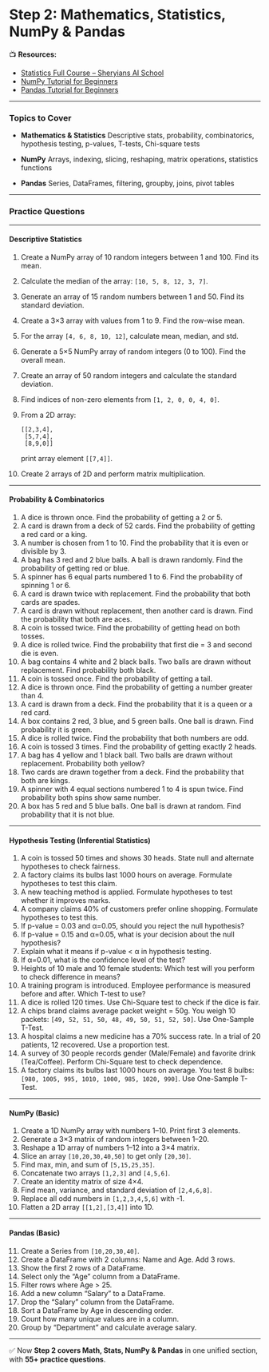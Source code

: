 # **Step 2: Mathematics, Statistics, NumPy & Pandas**

📺 **Resources:**

* [Statistics Full Course – Sheryians AI School](https://www.youtube.com/watch?v=eF7HoC-cLRM&t=17267s)
* [NumPy Tutorial for Beginners](https://www.youtube.com/watch?v=Utgwk0r9Zq4&t=365s)
* [Pandas Tutorial for Beginners](https://www.youtube.com/watch?v=QUaSmqBeR9w)

---

### Topics to Cover

* **Mathematics & Statistics**
  Descriptive stats, probability, combinatorics, hypothesis testing, p-values, T-tests, Chi-square tests

* **NumPy**
  Arrays, indexing, slicing, reshaping, matrix operations, statistics functions

* **Pandas**
  Series, DataFrames, filtering, groupby, joins, pivot tables

---

### **Practice Questions**

---

#### Descriptive Statistics

1. Create a NumPy array of 10 random integers between 1 and 100. Find its mean.
2. Calculate the median of the array: `[10, 5, 8, 12, 3, 7]`.
3. Generate an array of 15 random numbers between 1 and 50. Find its standard deviation.
4. Create a 3×3 array with values from 1 to 9. Find the row-wise mean.
5. For the array `[4, 6, 8, 10, 12]`, calculate mean, median, and std.
6. Generate a 5×5 NumPy array of random integers (0 to 100). Find the overall mean.
7. Create an array of 50 random integers and calculate the standard deviation.
8. Find indices of non-zero elements from `[1, 2, 0, 0, 4, 0]`.
9. From a 2D array:

   ```
   [[2,3,4], 
    [5,7,4], 
    [8,9,0]]  
   ```

   print array element `[[7,4]]`.
10. Create 2 arrays of 2D and perform matrix multiplication.

---

#### Probability & Combinatorics

1. A dice is thrown once. Find the probability of getting a 2 or 5.
2. A card is drawn from a deck of 52 cards. Find the probability of getting a red card or a king.
3. A number is chosen from 1 to 10. Find the probability that it is even or divisible by 3.
4. A bag has 3 red and 2 blue balls. A ball is drawn randomly. Find the probability of getting red or blue.
5. A spinner has 6 equal parts numbered 1 to 6. Find the probability of spinning 1 or 6.
6. A card is drawn twice with replacement. Find the probability that both cards are spades.
7. A card is drawn without replacement, then another card is drawn. Find the probability that both are aces.
8. A coin is tossed twice. Find the probability of getting head on both tosses.
9. A dice is rolled twice. Find the probability that first die = 3 and second die is even.
10. A bag contains 4 white and 2 black balls. Two balls are drawn without replacement. Find probability both black.
11. A coin is tossed once. Find the probability of getting a tail.
12. A dice is thrown once. Find the probability of getting a number greater than 4.
13. A card is drawn from a deck. Find the probability that it is a queen or a red card.
14. A box contains 2 red, 3 blue, and 5 green balls. One ball is drawn. Find probability it is green.
15. A dice is rolled twice. Find the probability that both numbers are odd.
16. A coin is tossed 3 times. Find the probability of getting exactly 2 heads.
17. A bag has 4 yellow and 1 black ball. Two balls are drawn without replacement. Probability both yellow?
18. Two cards are drawn together from a deck. Find the probability that both are kings.
19. A spinner with 4 equal sections numbered 1 to 4 is spun twice. Find probability both spins show same number.
20. A box has 5 red and 5 blue balls. One ball is drawn at random. Find probability that it is not blue.

---

#### Hypothesis Testing (Inferential Statistics)

1. A coin is tossed 50 times and shows 30 heads. State null and alternate hypotheses to check fairness.
2. A factory claims its bulbs last 1000 hours on average. Formulate hypotheses to test this claim.
3. A new teaching method is applied. Formulate hypotheses to test whether it improves marks.
4. A company claims 40% of customers prefer online shopping. Formulate hypotheses to test this.
5. If p-value = 0.03 and α=0.05, should you reject the null hypothesis?
6. If p-value = 0.15 and α=0.05, what is your decision about the null hypothesis?
7. Explain what it means if p-value < α in hypothesis testing.
8. If α=0.01, what is the confidence level of the test?
9. Heights of 10 male and 10 female students: Which test will you perform to check difference in means?
10. A training program is introduced. Employee performance is measured before and after. Which T-test to use?
11. A dice is rolled 120 times. Use Chi-Square test to check if the dice is fair.
12. A chips brand claims average packet weight = 50g. You weigh 10 packets: `[49, 52, 51, 50, 48, 49, 50, 51, 52, 50]`. Use One-Sample T-Test.
13. A hospital claims a new medicine has a 70% success rate. In a trial of 20 patients, 12 recovered. Use a proportion test.
14. A survey of 30 people records gender (Male/Female) and favorite drink (Tea/Coffee). Perform Chi-Square test to check dependence.
15. A factory claims its bulbs last 1000 hours on average. You test 8 bulbs: `[980, 1005, 995, 1010, 1000, 985, 1020, 990]`. Use One-Sample T-Test.

---

#### NumPy (Basic)

1. Create a 1D NumPy array with numbers 1–10. Print first 3 elements.
2. Generate a 3×3 matrix of random integers between 1–20.
3. Reshape a 1D array of numbers 1–12 into a 3×4 matrix.
4. Slice an array `[10,20,30,40,50]` to get only `[20,30]`.
5. Find max, min, and sum of `[5,15,25,35]`.
6. Concatenate two arrays `[1,2,3]` and `[4,5,6]`.
7. Create an identity matrix of size 4×4.
8. Find mean, variance, and standard deviation of `[2,4,6,8]`.
9. Replace all odd numbers in `[1,2,3,4,5,6]` with -1.
10. Flatten a 2D array `[[1,2],[3,4]]` into 1D.

---

#### Pandas (Basic)

11. Create a Series from `[10,20,30,40]`.
12. Create a DataFrame with 2 columns: Name and Age. Add 3 rows.
13. Show the first 2 rows of a DataFrame.
14. Select only the “Age” column from a DataFrame.
15. Filter rows where Age > 25.
16. Add a new column “Salary” to a DataFrame.
17. Drop the “Salary” column from the DataFrame.
18. Sort a DataFrame by Age in descending order.
19. Count how many unique values are in a column.
20. Group by “Department” and calculate average salary.

---

✅ Now **Step 2 covers Math, Stats, NumPy & Pandas** in one unified section, with **55+ practice questions**.
